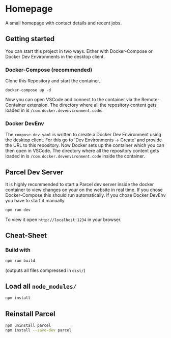 # Homepage
A small homepage with contact details and recent jobs.

## Getting started
You can start this project in two ways. Either with Docker-Compose or Docker Dev Environments in the desktop client.

### Docker-Compose (recommended)
Clone this Repository and start the container.
```
docker-compose up -d
```

Now you can open VSCode and connect to the container via the Remote-Container extension. The directory where all the repository content gets loaded in is `/com.docker.devenvironment.code`.

### Docker DevEnv
The `compose-dev.yaml` is written to create a Docker Dev Environment using the desktop client. For this go to 'Dev Environments -> Create' and provide the URL to this repository. Now Docker sets up the container which you can then open in VSCode. The directory where all the repository content gets loaded in is `/com.docker.devenvironment.code` inside the container.



## Parcel Dev Server
It is highly recommended to start a Parcel dev server inside the docker container to view changes on your on the website in real time. If you chose Docker-Compose this should run automatically. If you chose Docker DevEnv you have to start it manually.
```bash
npm run dev
```
To view it open `http://localhost:1234` in your browser.


## Cheat-Sheet

### Build with
```bash
npm run build
```
(outputs all files compressed in `dist/`)

## Load all `node_modules/`
```bash
npm install
```

## Reinstall Parcel
```bash
npm uninstall parcel
npm install --save-dev parcel
```
